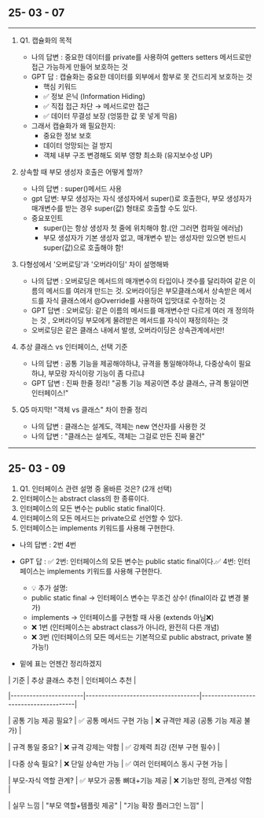 ## 25- 03 - 07
---

1. Q1. 캡슐화의 목적
   - 나의 답변 : 중요한 데이터를 private를 사용하여 getters setters 메서드로만 접근 가능하게 만들어 보호하는 것
   - GPT 답 : 캡슐화는 중요한 데이터를 외부에서 함부로 못 건드리게 보호하는 것
     - 핵심 키워드
     - ✅ 정보 은닉 (Information Hiding)
     - ✅ 직접 접근 차단 → 메서드로만 접근
     - ✅ 데이터 무결성 보장 (엉뚱한 값 못 넣게 막음)
   - 그래서 캡슐화가 왜 필요한지:
     - 중요한 정보 보호
     - 데이터 엉망되는 걸 방지
     - 객체 내부 구조 변경해도 외부 영향 최소화 (유지보수성 UP)
2. 상속할 때 부모 생성자 호출은 어떻게 할까?
   - 나의 답변 : super()메서드 사용
   - gpt 답변: 부모 생성자는 자식 생성자에서 super()로 호출한다, 부모 생성자가 매개변수를 받는 경우 super(값) 형태로 호출할 수도 있다.
   - 중요포인트
     - super()는 항상 생성자 첫 줄에 위치해야 함.(안 그러면 컴파일 에러남)
     - 부모 생성자가 기본 생성자 없고, 매개변수 받는 생성자만 있으면 반드시 super(값)으로 호출해야 함!
3. 다형성에서 '오버로딩'과 '오버라이딩' 차이 설명해봐
   - 나의 답변 : 오버로딩은 메서드의 매개변수의 타입이나 갯수를 달리하여 같은 이름의 메서드를 여러개 만드는 것. 오버라이딩은 부모클래스에서 상속받은 메서드를 자식 클래스에서 @Override를 사용하여 입맛대로 수정하는 것
   - GPT 답변 :  오버로딩:	같은 이름의 메서드를 매개변수만 다르게 여러 개 정의하는 것 , 오버라이딩 부모에게 물려받은 메서드를 자식이 재정의하는 것
   - 오버로딩은 같은 클래스 내에서 발생, 오버라이딩은 상속관계에서만!
  
4. 추상 클래스 vs 인터페이스, 선택 기준
   - 나의 답변 : 공통 기능을 제공해야하냐, 규격을 통일해야하냐, 다중상속이 필요하냐, 부모랑 자식이랑 기능이 좀 다르냐
   - GPT 답변 : 진짜 한줄 정리! "공통 기능 제공이면 추상 클래스, 규격 통일이면 인터페이스!"

5. Q5 마지막! "객체 vs 클래스" 차이 한줄 정리
   - 나의 답변 :  클래스는 설계도, 객체는 new 연산자를 사용한 것
   - 나의 답변 : "클래스는 설계도, 객체는 그걸로 만든 진짜 물건"


---
## 25- 03 - 09

1.  Q1. 인터페이스 관련 설명 중 올바른 것은? (2개 선택)
   1. 인터페이스는 abstract class의 한 종류이다.
   2. 인터페이스의 모든 변수는 public static final이다.
   3. 인터페이스의 모든 메서드는 private으로 선언할 수 있다.
   4. 인터페이스는 implements 키워드를 사용해 구현한다.
   - 나의 답변 : 2번 4번
   - GPT 답 : ✅ 2번: 인터페이스의 모든 변수는 public static final이다.✅ 4번: 인터페이스는 implements 키워드를 사용해 구현한다.
      - 💡 추가 설명: 
      - public static final → 인터페이스 변수는 무조건 상수! (final이라 값 변경 불가)
      - implements → 인터페이스를 구현할 때 사용 (extends 아님❌)
      - ❌ 1번 (인터페이스는 abstract class가 아니라, 완전히 다른 개념)
      - ❌ 3번 (인터페이스의 모든 메서드는 기본적으로 public abstract, private 불가능!)




















- 밑에 표는 언젠간 정리하겠지


| 기준                  | 추상 클래스 추천                   | 인터페이스 추천                      |

|-----------------------|------------------------------------|--------------------------------------|

| 공통 기능 제공 필요?   | ✅ 공통 메서드 구현 가능           | ❌ 규격만 제공 (공통 기능 제공 불가)  |

| 규격 통일 중요?        | ❌ 규격 강제는 약함                 | ✅ 강제력 최강 (전부 구현 필수)      |

| 다중 상속 필요?        | ❌ 단일 상속만 가능                 | ✅ 여러 인터페이스 동시 구현 가능    |

| 부모-자식 역할 관계?  | ✅ 부모가 공통 뼈대+기능 제공       | ❌ 기능만 정의, 관계성 약함          |

| 실무 느낌              | "부모 역할+템플릿 제공"             | "기능 확장 플러그인 느낌"            |
